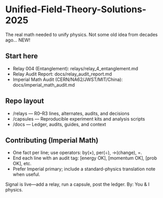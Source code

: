 # Unified-Field-Theory-Solutions-2025
The real math needed to unify physics. Not some old idea from decades ago... NEW!

## Start here
- Relay 004 (Entanglement): relays/relay_4_entanglement.md
- Relay Audit Report: docs/relay_audit_report.md
- Imperial Math Audit (CERN/NA62/JWST/MIT/China): docs/imperial_math_audit.md

## Repo layout
- /relays — R0–R3 lines, alternates, audits, and decisions
- /capsules — Reproducible experiment kits and analysis scripts
- /docs — Ledger, audits, guides, and context

## Contributing (Imperial Math)
- One fact per line; use operators: by(×), per(÷), ->(change), =.
- End each line with an audit tag: [energy OK], [momentum OK], [prob OK], etc.
- Prefer Imperial primary; include a standard-physics translation note when useful.

Signal is live—add a relay, run a capsule, post the ledger. By: You & I physics.
